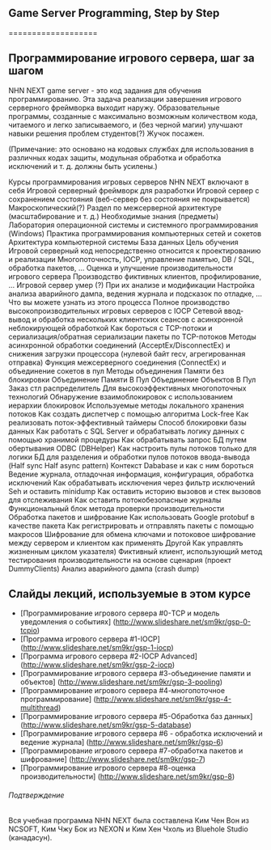 ## Game Server Programming, Step by Step
===================

## Программирование игрового сервера, шаг за шагом
NHN NEXT game server - это код задания для обучения программированию. Эта задача реализации завершения игрового серверного фреймворка выходит наружу. Образовательные программы, созданные с максимально возможным количеством кода, читаемого и легко записываемого, и (без черной магии) улучшают навыки решения проблем студентов(?) Жучок посажен.

(Примечание: это основано на кодовых службах для использования в различных кодах защиты, модульная обработка и обработка исключений и т. д. должны быть усилены.)

  Курсы программирования игровых серверов NHN NEXT включают в себя
  Игровой серверный фреймворк для разработки
  Игровой сервер с сохранением состояния (веб-сервер без состояния не покрывается)
  Макроскопический(?) Раздел по межсерверной архитектуре (масштабирование и т. д.)
  Необходимые знания (предметы)
  Лаборатория операционной системы и системного программирования (Windows)
  Практика программирования компьютерных сетей и сокетов
  Архитектура компьютерной системы
  База данных
  Цель обучения
  Игровой серверный код непосредственно относится к проектированию и реализации
  Многопоточность, IOCP, управление памятью, DB / SQL, обработка пакетов, …
  Оценка и улучшение производительности игрового сервера
  Производство фиктивных клиентов, профилирование, …
  Игровой сервер умер (?) При их анализе и модификации
  Настройка анализа аварийного дампа, ведения журнала и подсказок по отладке, …
  Что вы можете узнать из этого процесса
  Полное производство высокопроизводительных игровых серверов с IOCP
  Сетевой ввод-вывод и обработка нескольких клиентских сеансов с асинхронной неблокирующей обработкой
  Как бороться с TCP-потоки и сериализация/обратная сериализации пакеты по TCP-потоков
  Методы асинхронной обработки соединений (AcceptEx/DisconnectEx) и снижения загрузки процессора (нулевой байт recv, агрегированная отправка)
  Функция межсерверного соединения (ConnectEx) и объединение сокетов в пул
  Методы объединения Памяти без блокировки
  Объединение Памяти В Пул
  Объединение Объектов В Пул
  Заказ стл распределитель
  Для высокоэффективных многопоточных технологий
  Обнаружение взаимоблокировок с использованием иерархии блокировок
  Используемые методы локального хранения потоков
  Как создать диспетчер с помощью алгоритма Lock-free
  Как реализовать поток-эффективный таймеры
  Способ блокировки базы данных
  Как работать с SQL Server и обрабатывать логику данных с помощью хранимой процедуры
  Как обрабатывать запрос БД путем обертывания ODBC (DBHelper)
  Как настроить пулы потоков только для логики БД для разделения и обработки пулов потоков ввода-вывода (Half sync Half async pattern)
  Контекст Dababase и как с ним бороться
  Ведение журнала, отладочная информация, конфигурация, обработка исключений
  Как обрабатывать исключения через фильтр исключений Seh и оставить minidump
  Как оставить историю вызовов и стек вызовов для отслеживания
  Как оставить потокобезопасные журналы
  Функциональный блок метода проверки производительности
  Обработка пакетов и шифрование
  Как использовать Google protobuf в качестве пакета
  Как регистрировать и отправлять пакеты с помощью макросов
  Шифрование для обмена ключами и потоковое шифрование между сервером и клиентом как применять
  Другой
  Как управлять жизненным циклом указателя)
  Фиктивный клиент, использующий метод тестирования производительности на основе сценария (проект DummyClients)
  Анализ аварийного дампа (crash dump)

## Слайды лекций, используемые в этом курсе

* [Программирование игрового сервера #0-TCP и модель уведомления о событиях] (http://www.slideshare.net/sm9kr/gsp-0-tcpio)
* [Программа игрового сервера #1-IOCP] (http://www.slideshare.net/sm9kr/gsp-1-iocp)
* [Программа игрового сервера #2-IOCP Advanced] (http://www.slideshare.net/sm9kr/gsp-2-iocp)
* [Программирование игрового сервера #3-объединение памяти и объектов] (http://www.slideshare.net/sm9kr/gsp-3-pooling)
* [Программирование игрового сервера #4-многопоточное программирование] (http://www.slideshare.net/sm9kr/gsp-4-multithread)
* [Программирование игрового сервера #5-Обработка баз данных] (http://www.slideshare.net/sm9kr/gsp-5-database)
* [Программирование игрового сервера #6 - обработка исключений и ведение журнала] (http://www.slideshare.net/sm9kr/gsp-6)
* [Программирование игрового сервера #7-обработка пакетов и шифрование] (http://www.slideshare.net/sm9kr/gsp-7)
* [Программирование игрового сервера #8-оценка производительности] (http://www.slideshare.net/sm9kr/gsp-8)


###### Подтверждение

Вся учебная программа NHN NEXT была составлена Ким Чен Вон из NCSOFT, Ким Чжу Бок из NEXON и Ким Хен Чхоль из Bluehole Studio (канадасун).



